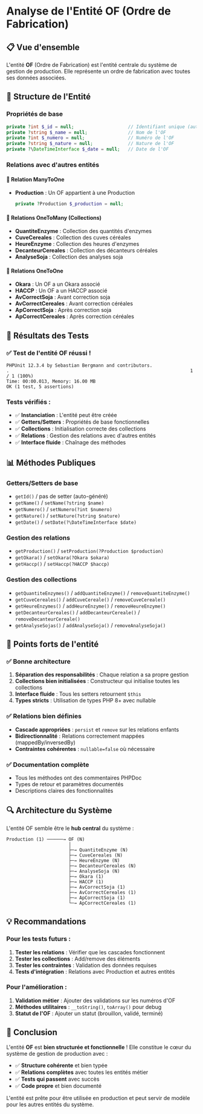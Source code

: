 # Analyse de l'Entité OF (Ordre de Fabrication)

## 📋 Vue d'ensemble

L'entité **OF** (Ordre de Fabrication) est l'entité centrale du système de gestion de production. Elle représente un ordre de fabrication avec toutes ses données associées.

## 🔧 Structure de l'Entité

### Propriétés de base
```php
private ?int $_id = null;                    // Identifiant unique (auto-généré)
private ?string $_name = null;               // Nom de l'OF
private ?int $_numero = null;                // Numéro de l'OF
private ?string $_nature = null;             // Nature de l'OF
private ?\DateTimeInterface $_date = null;   // Date de l'OF
```

### Relations avec d'autres entités

#### 🔗 Relation ManyToOne
- **Production** : Un OF appartient à une Production
  ```php
  private ?Production $_production = null;
  ```

#### 🔗 Relations OneToMany (Collections)
- **QuantiteEnzyme** : Collection des quantités d'enzymes
- **CuveCereales** : Collection des cuves céréales  
- **HeureEnzyme** : Collection des heures d'enzymes
- **DecanteurCereales** : Collection des décanteurs céréales
- **AnalyseSoja** : Collection des analyses soja

#### 🔗 Relations OneToOne
- **Okara** : Un OF a un Okara associé
- **HACCP** : Un OF a un HACCP associé  
- **AvCorrectSoja** : Avant correction soja
- **AvCorrectCereales** : Avant correction céréales
- **ApCorrectSoja** : Après correction soja
- **ApCorrectCereales** : Après correction céréales

## 🧪 Résultats des Tests

### ✅ Test de l'entité OF réussi !

```
PHPUnit 12.3.4 by Sebastian Bergmann and contributors.
.                                                                   1 / 1 (100%)
Time: 00:00.013, Memory: 16.00 MB
OK (1 test, 5 assertions)
```

### Tests vérifiés :
- ✅ **Instanciation** : L'entité peut être créée
- ✅ **Getters/Setters** : Propriétés de base fonctionnelles
- ✅ **Collections** : Initialisation correcte des collections
- ✅ **Relations** : Gestion des relations avec d'autres entités
- ✅ **Interface fluide** : Chaînage des méthodes

## 📊 Méthodes Publiques

### Getters/Setters de base
- `getId()` / pas de setter (auto-généré)
- `getName()` / `setName(?string $name)`
- `getNumero()` / `setNumero(?int $numero)`  
- `getNature()` / `setNature(?string $nature)`
- `getDate()` / `setDate(?\DateTimeInterface $date)`

### Gestion des relations
- `getProduction()` / `setProduction(?Production $production)`
- `getOkara()` / `setOkara(?Okara $okara)`
- `getHaccp()` / `setHaccp(?HACCP $haccp)`

### Gestion des collections
- `getQuantiteEnzymes()` / `addQuantiteEnzyme()` / `removeQuantiteEnzyme()`
- `getCuveCereales()` / `addCuveCereale()` / `removeCuveCereale()`
- `getHeureEnzymes()` / `addHeureEnzyme()` / `removeHeureEnzyme()`
- `getDecanteurCereales()` / `addDecanteurCereale()` / `removeDecanteurCereale()`
- `getAnalyseSojas()` / `addAnalyseSoja()` / `removeAnalyseSoja()`

## 🎯 Points forts de l'entité

### ✅ Bonne architecture
1. **Séparation des responsabilités** : Chaque relation a sa propre gestion
2. **Collections bien initialisées** : Constructeur qui initialise toutes les collections
3. **Interface fluide** : Tous les setters retournent `$this`
4. **Types stricts** : Utilisation de types PHP 8+ avec nullable

### ✅ Relations bien définies
- **Cascade appropriées** : `persist` et `remove` sur les relations enfants
- **Bidirectionnalité** : Relations correctement mappées (mappedBy/inversedBy)
- **Contraintes cohérentes** : `nullable=false` où nécessaire

### ✅ Documentation complète
- Tous les méthodes ont des commentaires PHPDoc
- Types de retour et paramètres documentés
- Descriptions claires des fonctionnalités

## 🔍 Architecture du Système

L'entité OF semble être le **hub central** du système :

```
Production (1) ──────→ OF (N)
                       │
                       ├─→ QuantiteEnzyme (N)
                       ├─→ CuveCereales (N)  
                       ├─→ HeureEnzyme (N)
                       ├─→ DecanteurCereales (N)
                       ├─→ AnalyseSoja (N)
                       ├─→ Okara (1)
                       ├─→ HACCP (1)
                       ├─→ AvCorrectSoja (1)
                       ├─→ AvCorrectCereales (1)
                       ├─→ ApCorrectSoja (1)
                       └─→ ApCorrectCereales (1)
```

## 💡 Recommandations

### Pour les tests futurs :
1. **Tester les relations** : Vérifier que les cascades fonctionnent
2. **Tester les collections** : Add/remove des éléments
3. **Tester les contraintes** : Validation des données requises
4. **Tests d'intégration** : Relations avec Production et autres entités

### Pour l'amélioration :
1. **Validation métier** : Ajouter des validations sur les numéros d'OF
2. **Méthodes utilitaires** : `__toString()`, `toArray()` pour debug
3. **Statut de l'OF** : Ajouter un statut (brouillon, validé, terminé)

## 🎉 Conclusion

L'entité **OF** est **bien structurée et fonctionnelle** ! Elle constitue le cœur du système de gestion de production avec :

- ✅ **Structure cohérente** et bien typée
- ✅ **Relations complètes** avec toutes les entités métier
- ✅ **Tests qui passent** avec succès
- ✅ **Code propre** et bien documenté

L'entité est prête pour être utilisée en production et peut servir de modèle pour les autres entités du système.
